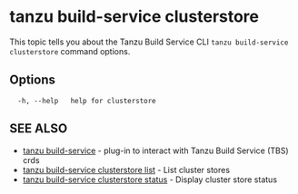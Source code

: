 # tanzu build-service clusterstore

This topic tells you about the Tanzu Build Service CLI `tanzu build-service clusterstore` command options.

## Options

```console
  -h, --help   help for clusterstore
```

## SEE ALSO

* [tanzu build-service](tanzu_build-service.hbs.md)	 - plug-in to interact with Tanzu Build Service (TBS) crds
* [tanzu build-service clusterstore list](tanzu_build-service_clusterstore_list.hbs.md)	 - List cluster stores
* [tanzu build-service clusterstore status](tanzu_build-service_clusterstore_status.hbs.md)	 - Display cluster store status
